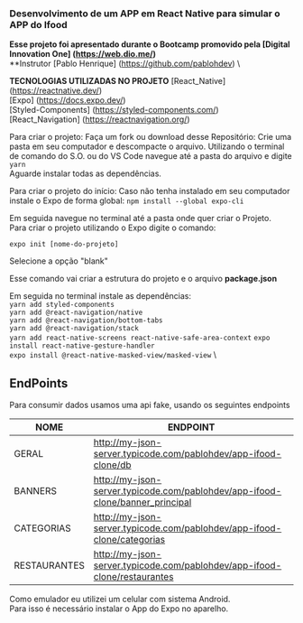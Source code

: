 ### Desenvolvimento de um APP em React Native para simular o APP do Ifood

**Esse projeto foi apresentado durante o Bootcamp promovido pela [Digital Innovation One] (https://web.dio.me/)** \
**Instrutor [Pablo Henrique] (https://github.com/pablohdev) \

**TECNOLOGIAS UTILIZADAS NO PROJETO**
[React_Native] (https://reactnative.dev/)  \
[Expo] (https://docs.expo.dev/) \
[Styled-Components] (https://styled-components.com/) \
[React_Navigation] (https://reactnavigation.org/)

Para criar o projeto:
Faça um fork ou download desse Repositório:
Crie uma pasta em seu computador e descompacte o arquivo.
Utilizando o terminal de comando do S.O. ou do VS Code navegue até a pasta do arquivo e digite `yarn` \
Aguarde instalar todas as dependências.

Para criar o projeto do início:
 Caso não tenha instalado em seu computador instale o Expo de forma global:
 `npm install --global expo-cli`

 Em seguida navegue no terminal até a pasta onde quer criar o Projeto. \
 Para criar o projeto utilizando o Expo digite o comando:
 
 `expo init [nome-do-projeto]`

 Selecione a opção "blank"

 Esse comando vai criar a estrutura do projeto e o arquivo **package.json**

Em seguida no terminal instale as dependências: \
`yarn add styled-components` \
`yarn add @react-navigation/native`  \
`yarn add @react-navigation/bottom-tabs`  \
`yarn add @react-navigation/stack` \
`yarn add react-native-screens react-native-safe-area-context`
`expo install react-native-gesture-handler` \
`expo install @react-native-masked-view/masked-view` \

## EndPoints

<p>Para consumir dados usamos uma api fake, usando os seguintes endpoints<p>

| NOME         | ENDPOINT                                                                      |
| ------------ | ----------------------------------------------------------------------------- |
| GERAL        | http://my-json-server.typicode.com/pablohdev/app-ifood-clone/db               |
| BANNERS      | http://my-json-server.typicode.com/pablohdev/app-ifood-clone/banner_principal |
| CATEGORIAS   | http://my-json-server.typicode.com/pablohdev/app-ifood-clone/categorias       |
| RESTAURANTES | http://my-json-server.typicode.com/pablohdev/app-ifood-clone/restaurantes     |

Como emulador eu utilizei um celular com sistema Android. \
Para isso é necessário instalar o App do Expo no aparelho.
